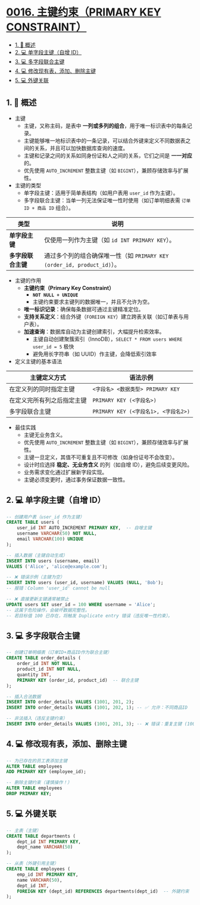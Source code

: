 # [0016. 主键约束（PRIMARY KEY CONSTRAINT）](https://github.com/tnotesjs/TNotes.sql/tree/main/notes/0016.%20%E4%B8%BB%E9%94%AE%E7%BA%A6%E6%9D%9F%EF%BC%88PRIMARY%20KEY%20CONSTRAINT%EF%BC%89)

<!-- region:toc -->

- [1. 📝 概述](#1--概述)
- [2. 💻 单字段主键（自增 ID）](#2--单字段主键自增-id)
- [3. 💻 多字段联合主键](#3--多字段联合主键)
- [4. 💻 修改现有表，添加、删除主键](#4--修改现有表添加删除主键)
- [5. 💻 外键关联](#5--外键关联)

<!-- endregion:toc -->

## 1. 📝 概述

- 主键
  - 主键，又称主码，是表中 **一列或多列的组合**，用于唯一标识表中的每条记录。
  - 主键能够唯一地标识表中的一条记录，可以结合外键来定义不同数据表之间的关系，并且可以加快数据库查询的速度。
  - 主键和记录之间的关系如同身份证和人之间的关系，它们之间是 **一一对应** 的。
  - 优先使用 `AUTO_INCREMENT` 整数主键（如 `BIGINT`），兼顾存储效率与扩展性。
- 主键的类型
  - 单字段主键：适用于简单表结构（如用户表用 `user_id` 作为主键）。
  - 多字段联合主键：当单一列无法保证唯一性时使用（如订单明细表需 `订单 ID + 商品 ID` 组合）。

| 类型 | 说明 |
| --- | --- |
| **单字段主键** | 仅使用一列作为主键（如 `id INT PRIMARY KEY`）。 |
| **多字段联合主键** | 通过多个列的组合确保唯一性（如 `PRIMARY KEY (order_id, product_id)`）。 |

- 主键的作用
  - **主键约束（Primary Key Constraint）**
    - **`NOT NULL + UNIQUE`**
    - 主键约束要求主键列的数据唯一，并且不允许为空。
  - **唯一标识记录**：确保每条数据可通过主键精准定位。
  - **支持关系定义**：结合外键（`FOREIGN KEY`）建立跨表关联（如订单表与用户表）。
  - **加速查询**：数据库自动为主键创建索引，大幅提升检索效率。
    - 主键自动创建聚簇索引（InnoDB），`SELECT * FROM users WHERE user_id = 5` 极快
    - 避免用长字符串（如 UUID）作主键，会降低索引效率
- 定义主键的基本语法

| 主键定义方式               | 语法示例                             |
| -------------------------- | ------------------------------------ |
| 在定义列的同时指定主键     | `<字段名> <数据类型> PRIMARY KEY`    |
| 在定义完所有列之后指定主键 | `PRIMARY KEY (<字段名>)`             |
| 多字段联合主键             | `PRIMARY KEY (<字段名1>, <字段名2>)` |

- 最佳实践
  - 主键无业务含义。
  - 优先使用 `AUTO_INCREMENT` 整数主键（如 `BIGINT`），兼顾存储效率与扩展性。
  - 主键一旦定义，其值不可重复且不可修改（如身份证号不会改变）。
  - 设计时应选择 **稳定、无业务含义** 的列（如自增 ID），避免后续变更风险。
  - 业务需求变化通过扩展新字段实现。
  - 主键必须变更时，通过事务保证数据一致性。

## 2. 💻 单字段主键（自增 ID）

```sql {3}
-- 创建用户表（user_id 作为主键）
CREATE TABLE users (
    user_id INT AUTO_INCREMENT PRIMARY KEY,  -- 自增主键
    username VARCHAR(50) NOT NULL,
    email VARCHAR(100) UNIQUE
);

-- 插入数据（主键自动生成）
INSERT INTO users (username, email)
VALUES ('Alice', 'alice@example.com');

-- ❌ 错误示例（主键为空）
INSERT INTO users (user_id, username) VALUES (NULL, 'Bob');
-- 报错：Column 'user_id' cannot be null

-- ❌ 直接更新主键通常被禁止
UPDATE users SET user_id = 100 WHERE username = 'Alice';
-- 这属于危险操作，会破坏数据完整性。
-- 若目标值 100 已存在，将触发 Duplicate entry 错误（违反唯一性约束）。
```

## 3. 💻 多字段联合主键

```sql {6}
-- 创建订单明细表（订单ID+商品ID作为联合主键）
CREATE TABLE order_details (
    order_id INT NOT NULL,
    product_id INT NOT NULL,
    quantity INT,
    PRIMARY KEY (order_id, product_id)  -- 联合主键
);

-- 插入合法数据
INSERT INTO order_details VALUES (1001, 201, 2);
INSERT INTO order_details VALUES (1001, 202, 1); -- ✅ 允许：不同商品ID

-- 非法插入（违反主键约束）
INSERT INTO order_details VALUES (1001, 201, 3); -- ❌ 错误：重复主键 (1001,201)
```

## 4. 💻 修改现有表，添加、删除主键

```sql
-- 为已存在的员工表添加主键
ALTER TABLE employees
ADD PRIMARY KEY (employee_id);

-- 删除主键约束（谨慎操作！）
ALTER TABLE employees
DROP PRIMARY KEY;
```

## 5. 💻 外键关联

```sql {12}
-- 主表（主键）
CREATE TABLE departments (
    dept_id INT PRIMARY KEY,
    dept_name VARCHAR(50)
);

-- 从表（外键引用主键）
CREATE TABLE employees (
    emp_id INT PRIMARY KEY,
    name VARCHAR(50),
    dept_id INT,
    FOREIGN KEY (dept_id) REFERENCES departments(dept_id)  -- 外键约束
);
```
